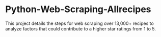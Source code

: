 # Python-Web-Scraping-Allrecipes
This project details the steps for web scraping over 13,000+ recipes to analyze factors that could contribute to a higher star ratings from 1 to 5. 
